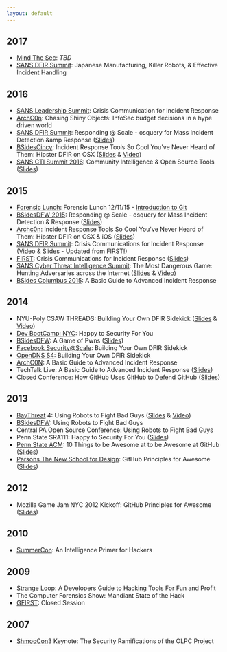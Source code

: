 ```yaml
---
layout: default
---
```


## 2017
- [Mind The Sec](http://mindthesec.com.br/): _TBD_
- [SANS DFIR Summit](https://www.sans.org/event/digital-forensics-summit-2017): Japanese Manufacturing, Killer Robots, & Effective Incident Handling

## 2016
- [SANS Leadership Summit](https://www.sans.org/event/security-leadership-summit-2016): Crisis Communication for Incident Response
- [ArchC0n](http://www.archc0n.org/): Chasing Shiny Objects: InfoSec budget decisions in a hype driven world
- [SANS DFIR Summit](http://www.sans.org/event/digital-forensics-summit-2016): Responding @ Scale - osquery for Mass Incident Detection &amp Response ([Slides](http://sroberts.github.io/responding-at-scale-with-osquery/slides.html#1))
- [BSidesCincy](http://bsidescincy.org/): Incident Response Tools So Cool You've Never Heard of Them: Hipster DFIR on OSX ([Slides](https://speakerdeck.com/sroberts/hipster-dfir-on-osx-bsidescincy) & [Video](https://www.youtube.com/watch?v=gNJ10Kt4I9E))
- [SANS CTI Summit 2016](https://www.sans.org/event/cyber-threat-intelligence-summit-2016): Community Intelligence & Open Source Tools ([Slides](https://speakerdeck.com/sroberts/community-intelligence-and-open-source-tools))

## 2015
- [Forensic Lunch](https://www.youtube.com/channel/UCZ7mQV3j4GNX-LU1IKPVQZg): Forensic Lunch 12/11/15 - [Introduction to Git](https://www.youtube.com/watch?v=6SnpBo0XtaQ)
- [BSidesDFW 2015](http://www.securitybsides.com/w/page/96312090/BSidesDFW%202015): Responding @ Scale - osquery for Mass Incident Detection & Response ([Slides](http://sroberts.github.io/bsidesdfw2015-slides/slides.html#1))
- [Archc0n](http://www.archc0n.org/): Incident Response Tools So Cool You've Never Heard of Them: Hipster DFIR on OSX & iOS ([Slides](https://speakerdeck.com/sroberts/hipster-dfir-on-osx))
- [SANS DFIR Summit](http://www.sans.org/event/digital-forensics-summit-2015): Crisis Communications for Incident Response ([Video](https://www.youtube.com/watch?v=YSdsmOHc_gk&feature=youtu.be&a) & [Slides](https://speakerdeck.com/sroberts/crisis-communication-for-incident-response) - Updated from FIRST!)
- [FIRST](http://www.first.org/conference/2015): Crisis Communications for Incident Response ([Slides](https://speakerdeck.com/sroberts/crisis-communications-for-incident-response-first15))
- [SANS Cyber Threat Intelligence Summit](https://www.sans.org/event/sans-cyber-threat-intelligence-summit): The Most Dangerous Game: Hunting Adversaries across the Internet ([Slides](https://speakerdeck.com/sroberts/the-most-dangerous-game) & [Video](https://www.youtube.com/watch?v=0Xhu73fKNBI&feature=youtu.be&a))
- [BSides Columbus 2015](http://www.securitybsides.com/w/page/81789821/BSidesCMH2015): A Basic Guide to Advanced Incident Response

## 2014
- NYU-Poly CSAW THREADS: Building Your Own DFIR Sidekick ([Slides](https://speakerdeck.com/sroberts/building-your-own-dfir-sidekick-threads-edition) & [Video](https://vimeo.com/114701077))
- [Dev BootCamp: NYC](http://www.meetup.com/DBCx-NYC/events/218621973/): Happy to Security For You
- [BSidesDFW](http://www.bsidesdfw.com): A Game of Pwns ([Slides](https://speakerdeck.com/sroberts/a-game-of-pwns))
- [Facebook Security@Scale](http://facebook.com): Building Your Own DFIR Sidekick
- [OpenDNS S4](http://labs.opendns.com/2014/09/03/s4-incident-responder-conference-september-18th-2014-san-francisco-ca/): Building Your Own DFIR Sidekick
- [ArchC0N](http://www.archc0n.org/): A Basic Guide to Advanced Incident Response
- TechTalk Live: A Basic Guide to Advanced Incident Response ([Slides](https://speakerdeck.com/sroberts/a-basic-guide-to-advanced-incident-response))
- Closed Conference: How GitHub Uses GitHub to Defend GitHub ([Slides](https://speakerdeck.com/sroberts/how-github-uses-github-to-defend-github))

## 2013
- [BayThreat](http://www.baythreat.org) 4: Using Robots to Fight Bad Guys ([Slides](https://speakerdeck.com/sroberts/using-robots-to-fight-bad-guys) & [Video](http://www.youtube.com/watch?v=PFvI0m_JkDE))
- [BSidesDFW](http://www.securitybsides.com/w/page/60987881/BSidesDFW): Using Robots to Fight Bad Guys
- Central PA Open Source Conference: Using Robots to Fight Bad Guys
- Penn State SRA111: Happy to Security For You ([Slides](https://github.com/sroberts/happy-to-security))
- [Penn State ACM](http://acm.psu.edu): 10 Things to be Awesome at to be Awesome at GitHub ([Slides](https://speakerdeck.com/sroberts/10-things-to-be-awesome-at-to-be-awesome-at-github))
- [Parsons The New School for Design](http://www.newschool.edu/parsons/): GitHub Principles for Awesome ([Slides](https://speakerdeck.com/sroberts/introduction-and-8-things-to-be-good-at-github))

## 2012
- Mozilla Game Jam NYC 2012 Kickoff: GitHub Principles for Awesome ([Slides](https://speakerdeck.com/sroberts/github-principles-for-awesome))

## 2010
- [SummerCon](http://summercon.org): An Intelligence Primer for Hackers

## 2009
- [Strange Loop](https://thestrangeloop.com): A Developers Guide to Hacking Tools For Fun and Profit
- The Computer Forensics Show: Mandiant State of the Hack
- [GFIRST](https://www.us-cert.gov/government-users/collaboration/gfirst): Closed Session

## 2007
- [ShmooCon](http://www.shmoocon.org)3 Keynote: The Security Ramifications of the OLPC Project